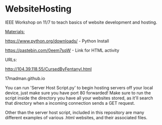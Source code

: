 # WebsiteHosting

IEEE Workshop on 11/7 to teach basics of website development and hosting.

<ins>Materials:</ins>

https://www.python.org/downloads/ - Python Install

https://pastebin.com/0eem7sqW - Link for HTML activity

URLs:

http://104.39.118.55/CursedByFentanyl.html 

17madman.github.io 

You can run 'Server Host Script.py' to begin hosting servers off your local device, just make sure you have port 80 forwarded! Make sure to run the script inside the directory you have all your websites stored, as it'll search that directory when a incoming connection sends a GET request.

Other than the server host script, included in this repository are many different examples of various .html websites, and their associated files.
